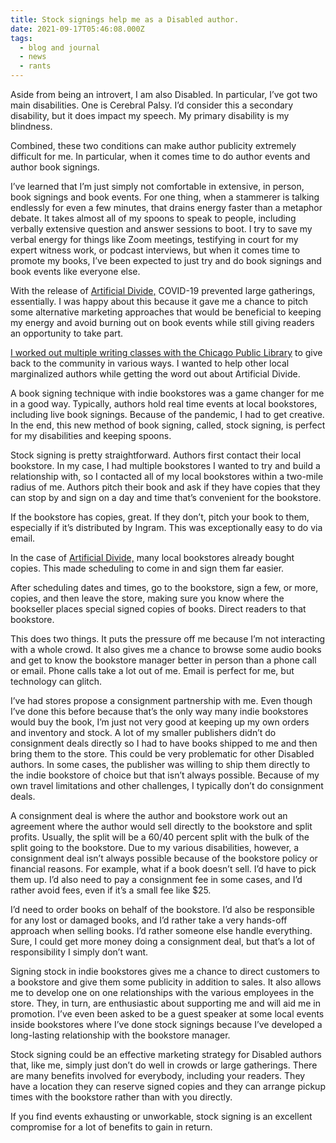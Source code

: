 ```yaml
---
title: Stock signings help me as a Disabled author.
date: 2021-09-17T05:46:08.000Z
tags:
  - blog and journal
  - news
  - rants
---
```


Aside from being an introvert, I am also Disabled. In particular, I’ve got two main disabilities. One is Cerebral Palsy. I’d consider this a secondary disability, but it does impact my speech. My primary disability is my blindness.

Combined, these two conditions can make author publicity extremely difficult for me. In particular, when it comes time to do author events and author book signings.

I’ve learned that I’m just simply not comfortable in extensive, in person, book signings and book events. For one thing, when a stammerer is talking endlessly for even a few minutes, that drains energy faster than a metaphor debate. It takes almost all of my spoons to speak to people, including verbally extensive question and answer sessions to boot. I try to save my verbal energy for things like Zoom meetings, testifying in court for my expert witness work, or podcast interviews, but when it comes time to promote my books, I’ve been expected to just try and do book signings and book events like everyone else.

With the release of [Artificial Divide,](https://www.indiebound.org/buy-local/9781990086083) COVID-19 prevented large gatherings, essentially. I was happy about this because it gave me a chance to pitch some alternative marketing approaches that would be beneficial to keeping my energy and avoid burning out on book events while still giving readers an opportunity to take part.

[I worked out multiple writing classes with the Chicago Public Library](/calendar) to give back to the community in various ways. I wanted to help other local marginalized authors while getting the word out about Artificial Divide.

A book signing technique with indie bookstores was a game changer for me in a good way. Typically, authors hold real time events at local bookstores, including live book signings. Because of the pandemic, I had to get creative. In the end, this new method of book signing, called, stock signing, is perfect for my disabilities and keeping spoons.

Stock signing is pretty straightforward. Authors first contact their local bookstore. In my case, I had multiple bookstores I wanted to try and build a relationship with, so I contacted all of my local bookstores within a two-mile radius of me. Authors pitch their book and ask if they have copies that they can stop by and sign on a day and time that’s convenient for the bookstore.

If the bookstore has copies, great. If they don’t, pitch your book to them, especially if it’s distributed by Ingram. This was exceptionally easy to do via email.

In the case of [Artificial Divide,](https://www.indiebound.org/buy-local/9781990086083) many local bookstores already bought copies. This made scheduling to come in and sign them far easier.

After scheduling dates and times, go to the bookstore, sign a few, or more, copies, and then leave the store, making sure you know where the bookseller places special signed copies of books. Direct readers to that bookstore.

This does two things. It puts the pressure off me because I’m not interacting with a whole crowd. It also gives me a chance to browse some audio books and get to know the bookstore manager better in person than a phone call or email. Phone calls take a lot out of me. Email is perfect for me, but technology can glitch.

I’ve had stores propose a consignment partnership with me. Even though I’ve done this before because that’s the only way many indie bookstores would buy the book, I’m just not very good at keeping up my own orders and inventory and stock. A lot of my smaller publishers didn’t do consignment deals directly so I had to have books shipped to me and then bring them to the store. This could be very problematic for other Disabled authors. In some cases, the publisher was willing to ship them directly to the indie bookstore of choice but that isn’t always possible. Because of my own travel limitations and other challenges, I typically don’t do consignment deals.

A consignment deal is where the author and bookstore work out an agreement where the author would sell directly to the bookstore and split profits. Usually, the split will be a 60/40 percent split with the bulk of the split going to the bookstore. Due to my various disabilities, however, a consignment deal isn’t always possible because of the bookstore policy or financial reasons. For example, what if a book doesn’t sell. I’d have to pick them up. I’d also need to pay a consignment fee in some cases, and I’d rather avoid fees, even if it’s a small fee like $25.

I’d need to order books on behalf of the bookstore. I’d also be responsible for any lost or damaged books, and I’d rather take a very hands-off approach when selling books. I’d rather someone else handle everything. Sure, I could get more money doing a consignment deal, but that’s a lot of responsibility I simply don’t want.

Signing stock in indie bookstores gives me a chance to direct customers to a bookstore and give them some publicity in addition to sales. It also allows me to develop one on one relationships with the various employees in the store. They, in turn, are enthusiastic about supporting me and will aid me in promotion. I’ve even been asked to be a guest speaker at some local events inside bookstores where I’ve done stock signings because I’ve developed a long-lasting relationship with the bookstore manager.

Stock signing could be an effective marketing strategy for Disabled authors that, like me, simply just don’t do well in crowds or large gatherings. There are many benefits involved for everybody, including your readers. They have a location they can reserve signed copies and they can arrange pickup times with the bookstore rather than with you directly.

If you find events exhausting or unworkable, stock signing is an excellent compromise for a lot of benefits to gain in return.
